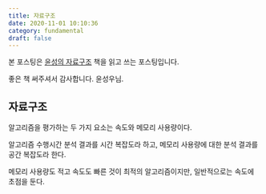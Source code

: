 ```yaml
---
title: 자료구조
date: 2020-11-01 10:10:36
category: fundamental
draft: false
---
```


본 포스팅은 [윤성의 자료구조](https://www.aladin.co.kr/shop/wproduct.aspx?itemid=62681446) 책을 읽고 쓰는 포스팅입니다.

좋은 책 써주셔서 감사합니다. 윤성우님.

## 자료구조

알고리즘을 평가하는 두 가지 요소는 속도와 메모리 사용량이다.

알고리즘 수행시간 분석 결과를 시간 복잡도라 하고, 메모리 사용량에 대한 분석 결과를 공간 복잡도라 한다.

메모리 사용량도 적고 속도도 빠른 것이 최적의 알고리즘이지만, 일반적으로는 속도에 초점을 둔다.
